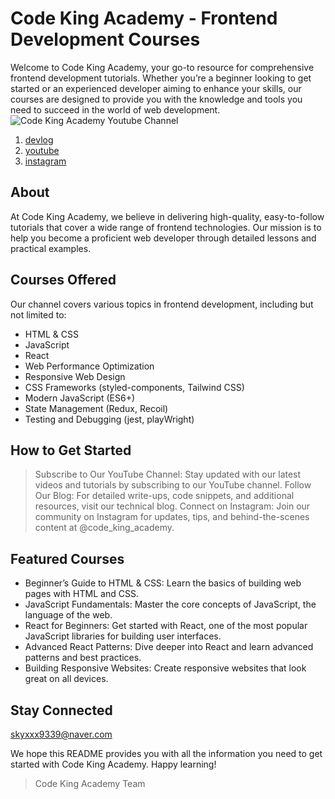 
# Code King Academy - Frontend Development Courses

Welcome to Code King Academy, your go-to resource for comprehensive frontend development tutorials. Whether you’re a beginner looking to get started or an experienced developer aiming to enhance your skills, our courses are designed to provide you with the knowledge and tools you need to succeed in the world of web development.
<img src="https://github.com/user-attachments/assets/9379bb5c-5736-452d-8733-b15746bb8a76" alt="Code King Academy Youtube Channel" />

1. [devlog](https://jkng-96.gitbook.io/devlog)
2. [youtube](https://www.youtube.com/channel/UCJoqs9hXVD2gdZusrhSRN9A)
3. [instagram](https://www.instagram.com/code_king_academy/)




## About

At Code King Academy, we believe in delivering high-quality, easy-to-follow tutorials that cover a wide range of frontend technologies. Our mission is to help you become a proficient web developer through detailed lessons and practical examples.

## Courses Offered

Our channel covers various topics in frontend development, including but not limited to:

- HTML & CSS
- JavaScript
- React
- Web Performance Optimization
- Responsive Web Design
- CSS Frameworks (styled-components, Tailwind CSS)
- Modern JavaScript (ES6+)
- State Management (Redux, Recoil)
- Testing and Debugging (jest, playWright)

## How to Get Started

> Subscribe to Our YouTube Channel: Stay updated with our latest videos and tutorials by subscribing to our YouTube channel.
> Follow Our Blog: For detailed write-ups, code snippets, and additional resources, visit our technical blog.
> Connect on Instagram: Join our community on Instagram for updates, tips, and behind-the-scenes content at @code_king_academy.

## Featured Courses

- Beginner’s Guide to HTML & CSS: Learn the basics of building web pages with HTML and CSS.
- JavaScript Fundamentals: Master the core concepts of JavaScript, the language of the web.
- React for Beginners: Get started with React, one of the most popular JavaScript libraries for building user interfaces.
- Advanced React Patterns: Dive deeper into React and learn advanced patterns and best practices.
- Building Responsive Websites: Create responsive websites that look great on all devices.

## Stay Connected
skyxxx9339@naver.com


We hope this README provides you with all the information you need to get started with Code King Academy. Happy learning!

> Code King Academy Team
